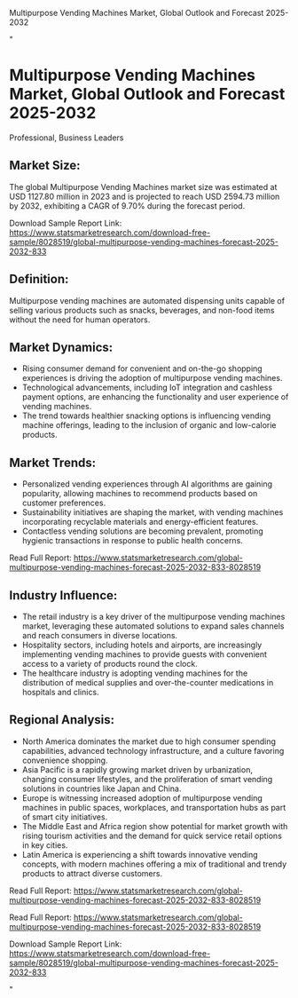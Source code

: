 Multipurpose Vending Machines Market, Global Outlook and Forecast 2025-2032

"<!DOCTYPE html>
<html>
<head>
  <title>Multipurpose Vending Machines Market, Global Outlook and Forecast 2025-2032</title>
</head>
<body>

<h1>Multipurpose Vending Machines Market, Global Outlook and Forecast 2025-2032</h1>
<p>Professional, Business Leaders</p>

<h2>Market Size:</h2>
<p>The global Multipurpose Vending Machines market size was estimated at USD 1127.80 million in 2023 and is projected to reach USD 2594.73 million by 2032, exhibiting a CAGR of 9.70% during the forecast period.</p>
<p>Download Sample Report Link: <a href='https://www.statsmarketresearch.com/download-free-sample/8028519/global-multipurpose-vending-machines-forecast-2025-2032-833'>https://www.statsmarketresearch.com/download-free-sample/8028519/global-multipurpose-vending-machines-forecast-2025-2032-833</a></p>

<h2>Definition:</h2>
<p>Multipurpose vending machines are automated dispensing units capable of selling various products such as snacks, beverages, and non-food items without the need for human operators.</p>

<h2>Market Dynamics:</h2>
<ul>
  <li>Rising consumer demand for convenient and on-the-go shopping experiences is driving the adoption of multipurpose vending machines.</li>
  <li>Technological advancements, including IoT integration and cashless payment options, are enhancing the functionality and user experience of vending machines.</li>
  <li>The trend towards healthier snacking options is influencing vending machine offerings, leading to the inclusion of organic and low-calorie products.</li>
</ul>

<h2>Market Trends:</h2>
<ul>
  <li>Personalized vending experiences through AI algorithms are gaining popularity, allowing machines to recommend products based on customer preferences.</li>
  <li>Sustainability initiatives are shaping the market, with vending machines incorporating recyclable materials and energy-efficient features.</li>
  <li>Contactless vending solutions are becoming prevalent, promoting hygienic transactions in response to public health concerns.</li>
</ul>
<p>Read Full Report: <a href='https://www.statsmarketresearch.com/global-multipurpose-vending-machines-forecast-2025-2032-833-8028519'>https://www.statsmarketresearch.com/global-multipurpose-vending-machines-forecast-2025-2032-833-8028519</a></p>

<h2>Industry Influence:</h2>
<ul>
  <li>The retail industry is a key driver of the multipurpose vending machines market, leveraging these automated solutions to expand sales channels and reach consumers in diverse locations.</li>
  <li>Hospitality sectors, including hotels and airports, are increasingly implementing vending machines to provide guests with convenient access to a variety of products round the clock.</li>
  <li>The healthcare industry is adopting vending machines for the distribution of medical supplies and over-the-counter medications in hospitals and clinics.</li>
</ul>

<h2>Regional Analysis:</h2>
<ul>
  <li>North America dominates the market due to high consumer spending capabilities, advanced technology infrastructure, and a culture favoring convenience shopping.</li>
  <li>Asia Pacific is a rapidly growing market driven by urbanization, changing consumer lifestyles, and the proliferation of smart vending solutions in countries like Japan and China.</li>
  <li>Europe is witnessing increased adoption of multipurpose vending machines in public spaces, workplaces, and transportation hubs as part of smart city initiatives.</li>
  <li>The Middle East and Africa region show potential for market growth with rising tourism activities and the demand for quick service retail options in key cities.</li>
  <li>Latin America is experiencing a shift towards innovative vending concepts, with modern machines offering a mix of traditional and trendy products to attract diverse customers.</li>
</ul>
<p>Read Full Report: <a href='https://www.statsmarketresearch.com/global-multipurpose-vending-machines-forecast-2025-2032-833-8028519'>https://www.statsmarketresearch.com/global-multipurpose-vending-machines-forecast-2025-2032-833-8028519</a></p>

<p>Read Full Report: <a href='https://www.statsmarketresearch.com/global-multipurpose-vending-machines-forecast-2025-2032-833-8028519'>https://www.statsmarketresearch.com/global-multipurpose-vending-machines-forecast-2025-2032-833-8028519</a></p>
<p>Download Sample Report Link: <a href='https://www.statsmarketresearch.com/download-free-sample/8028519/global-multipurpose-vending-machines-forecast-2025-2032-833'>https://www.statsmarketresearch.com/download-free-sample/8028519/global-multipurpose-vending-machines-forecast-2025-2032-833</a></p>

</body>
</html>"
